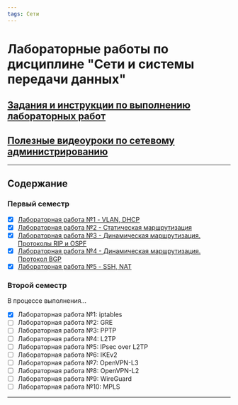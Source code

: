 ```yaml
---
tags: Сети
---
```


# Лабораторные работы по дисциплине "Сети и системы передачи данных"

## [Задания и инструкции по выполнению лабораторных работ](https://hackmd.io/@sadykovildar/B16xYzRmw)

## [Полезные видеоуроки по сетевому администрированию](https://www.youtube.com/watch?v=Y4l8ScRLrf4&list=PLtPJ9lKvJ4oh_w4_jtRnKE11aqeRldCFI)

---

## Содержание

### Первый семестр

- [x] [Лабораторная работа №1 - VLAN, DHCP]()
- [x] [Лабораторная работа №2 - Статическая маршрутизация]()
- [x] [Лабораторная работа №3 - Динамическая маршрутизация. Протоколы RIP и OSPF]()
- [x] [Лабораторная работа №4 - Динамическая маршрутизация. Протокол BGP]()
- [x] [Лабораторная работа №5 - SSH, NAT]()

### Второй семестр

В процессе выполнения...

- [x] Лабораторная работа №1: iptables
- [ ] Лабораторная работа №2: GRE
- [ ] Лабораторная работа №3: PPTP
- [ ] Лабораторная работа №4: L2TP
- [ ] Лабораторная работа №5: IPsec over L2TP
- [ ] Лабораторная работа №6: IKEv2
- [ ] Лабораторная работа №7: OpenVPN-L3
- [ ] Лабораторная работа №8: OpenVPN-L2
- [ ] Лабораторная работа №9: WireGuard
- [ ] Лабораторная работа №10: MPLS

---